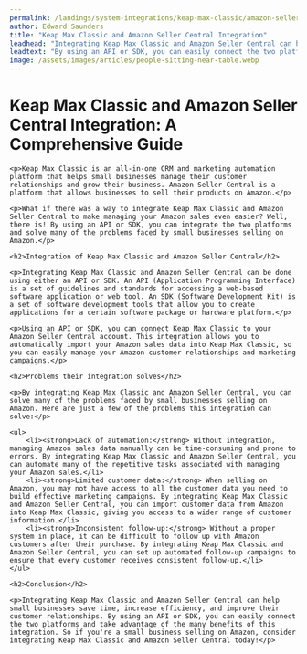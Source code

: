 ```yaml
---
permalink: /landings/system-integrations/keap-max-classic/amazon-seller-central
author: Edward Saunders
title: "Keap Max Classic and Amazon Seller Central Integration"
leadhead: "Integrating Keap Max Classic and Amazon Seller Central can help small businesses save time, increase efficiency, and improve their customer relationships"
leadtext: "By using an API or SDK, you can easily connect the two platforms and take advantage of the many benefits of this integration. So if you're a small business selling on Amazon, consider integrating Keap Max Classic and Amazon Seller Central today!"
image: /assets/images/articles/people-sitting-near-table.webp
---
```

<div class="arttext">	<h1>Keap Max Classic and Amazon Seller Central Integration: A Comprehensive Guide</h1>

	<p>Keap Max Classic is an all-in-one CRM and marketing automation platform that helps small businesses manage their customer relationships and grow their business. Amazon Seller Central is a platform that allows businesses to sell their products on Amazon.</p>

	<p>What if there was a way to integrate Keap Max Classic and Amazon Seller Central to make managing your Amazon sales even easier? Well, there is! By using an API or SDK, you can integrate the two platforms and solve many of the problems faced by small businesses selling on Amazon.</p>

	<h2>Integration of Keap Max Classic and Amazon Seller Central</h2>

	<p>Integrating Keap Max Classic and Amazon Seller Central can be done using either an API or SDK. An API (Application Programming Interface) is a set of guidelines and standards for accessing a web-based software application or web tool. An SDK (Software Development Kit) is a set of software development tools that allow you to create applications for a certain software package or hardware platform.</p>

	<p>Using an API or SDK, you can connect Keap Max Classic to your Amazon Seller Central account. This integration allows you to automatically import your Amazon sales data into Keap Max Classic, so you can easily manage your Amazon customer relationships and marketing campaigns.</p>

	<h2>Problems their integration solves</h2>

	<p>By integrating Keap Max Classic and Amazon Seller Central, you can solve many of the problems faced by small businesses selling on Amazon. Here are just a few of the problems this integration can solve:</p>

	<ul>
		<li><strong>Lack of automation:</strong> Without integration, managing Amazon sales data manually can be time-consuming and prone to errors. By integrating Keap Max Classic and Amazon Seller Central, you can automate many of the repetitive tasks associated with managing your Amazon sales.</li>
		<li><strong>Limited customer data:</strong> When selling on Amazon, you may not have access to all the customer data you need to build effective marketing campaigns. By integrating Keap Max Classic and Amazon Seller Central, you can import customer data from Amazon into Keap Max Classic, giving you access to a wider range of customer information.</li>
		<li><strong>Inconsistent follow-up:</strong> Without a proper system in place, it can be difficult to follow up with Amazon customers after their purchase. By integrating Keap Max Classic and Amazon Seller Central, you can set up automated follow-up campaigns to ensure that every customer receives consistent follow-up.</li>
	</ul>

	<h2>Conclusion</h2>

	<p>Integrating Keap Max Classic and Amazon Seller Central can help small businesses save time, increase efficiency, and improve their customer relationships. By using an API or SDK, you can easily connect the two platforms and take advantage of the many benefits of this integration. So if you're a small business selling on Amazon, consider integrating Keap Max Classic and Amazon Seller Central today!</p>
</div>